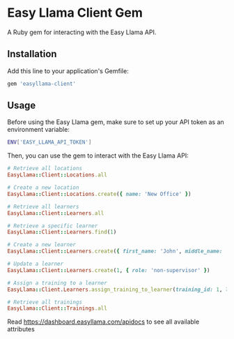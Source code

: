 # Easy Llama Client Gem

A Ruby gem for interacting with the Easy Llama API.

## Installation

Add this line to your application's Gemfile:

```ruby
gem 'easyllama-client'
```

## Usage

Before using the Easy Llama gem, make sure to set up your API token as an environment variable:

```bash
ENV['EASY_LLAMA_API_TOKEN']
```

Then, you can use the gem to interact with the Easy Llama API:

```ruby
# Retrieve all locations
EasyLlama::Client::Locations.all

# Create a new location
EasyLlama::Client::Locations.create({ name: 'New Office' })

# Retrieve all learners
EasyLlama::Client::Learners.all

# Retrieve a specific learner
EasyLlama::Client::Learners.find(1)

# Create a new learner
EasyLlama::Client::Learners.create({ first_name: 'John', middle_name: 'Doe', last_name: 'Smith', title: 'SE', email: 'test@mail.com', phone: '123-456-7890', role: 'supervisor' })

# Update a learner
EasyLlama::Client::Learners.create(1, { role: 'non-supervisor' })

# Assign a training to a learner
EasyLlama::Client.Learners.assign_training_to_learner(training_id: 1, learner_id: 1)

# Retrieve all trainings
EasyLlama::Client::Trainings.all
```

Read https://dashboard.easyllama.com/apidocs to see all available attributes

